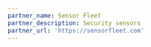 ```yaml
---
partner_name: Sensor Fleet
partner_description: Security sensors
partner_url: 'https://sensorfleet.com'
---
```


